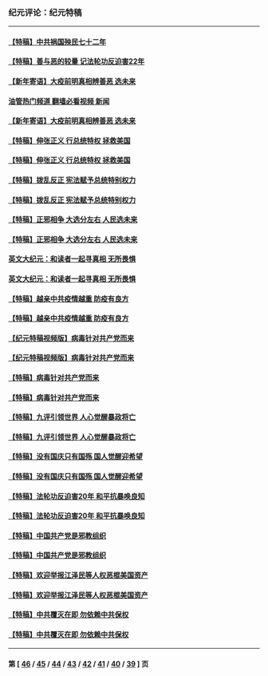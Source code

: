 ### 纪元评论：纪元特稿
---
#### [【特稿】中共祸国殃民七十二年](../../pages/nsc424/n13272607.md?04300330) 
#### [【特稿】善与恶的较量 记法轮功反迫害22年](../../pages/nsc424/n13086597.md?04300330) 
#### [【新年寄语】大疫前明真相辨善恶 选未来](../../pages/nsc424/n12660855.md?04300330) 
#### [油管热门频道 翻墙必看视频 新闻](ok?04300330)
#### [【新年寄语】大疫前明真相辨善恶 选未来](../../pages/nsc424/n12660855.md?04300330) 
#### [【特稿】伸张正义 行总统特权 拯救美国](../../pages/nsc424/n12616806.md?04300330) 
#### [【特稿】伸张正义 行总统特权 拯救美国](../../pages/nsc424/n12616806.md?04300330) 
#### [【特稿】拨乱反正 宪法赋予总统特别权力](../../pages/nsc424/n12598306.md?04300330) 
#### [【特稿】拨乱反正 宪法赋予总统特别权力](../../pages/nsc424/n12598306.md?04300330) 
#### [【特稿】正邪相争 大选分左右 人民选未来](../../pages/nsc424/n12545208.md?04300330) 
#### [【特稿】正邪相争 大选分左右 人民选未来](../../pages/nsc424/n12545208.md?04300330) 
#### [英文大纪元：和读者一起寻真相 无所畏惧](../../pages/nsc424/n12542027.md?04300330) 
#### [英文大纪元：和读者一起寻真相 无所畏惧](../../pages/nsc424/n12542027.md?04300330) 
#### [【特稿】越亲中共疫情越重 防疫有良方](../../pages/nsc424/n12042989.md?04300330) 
#### [【特稿】越亲中共疫情越重 防疫有良方](../../pages/nsc424/n12042989.md?04300330) 
#### [【纪元特稿视频版】病毒针对共产党而来](../../pages/nsc424/n11977328.md?04300330) 
#### [【纪元特稿视频版】病毒针对共产党而来](../../pages/nsc424/n11977328.md?04300330) 
#### [【特稿】病毒针对共产党而来](../../pages/nsc424/n11928818.md?04300330) 
#### [【特稿】病毒针对共产党而来](../../pages/nsc424/n11928818.md?04300330) 
#### [【特稿】九评引领世界 人心觉醒暴政将亡](../../pages/nsc424/n11660496.md?04300330) 
#### [【特稿】九评引领世界 人心觉醒暴政将亡](../../pages/nsc424/n11660496.md?04300330) 
#### [【特稿】没有国庆只有国殇 国人觉醒迎希望](../../pages/nsc424/n11549354.md?04300330) 
#### [【特稿】没有国庆只有国殇 国人觉醒迎希望](../../pages/nsc424/n11549354.md?04300330) 
#### [【特稿】法轮功反迫害20年 和平抗暴唤良知](../../pages/nsc424/n11389135.md?04300330) 
#### [【特稿】法轮功反迫害20年 和平抗暴唤良知](../../pages/nsc424/n11389135.md?04300330) 
#### [【特稿】中国共产党是邪教组织](../../pages/nsc424/n11355551.md?04300330) 
#### [【特稿】中国共产党是邪教组织](../../pages/nsc424/n11355551.md?04300330) 
#### [【特稿】欢迎举报江泽民等人权恶棍美国资产](../../pages/nsc424/n11303040.md?04300330) 
#### [【特稿】欢迎举报江泽民等人权恶棍美国资产](../../pages/nsc424/n11303040.md?04300330) 
#### [【特稿】中共覆灭在即 勿依赖中共保权](../../pages/nsc424/n11278510.md?04300330) 
#### [【特稿】中共覆灭在即 勿依赖中共保权](../../pages/nsc424/n11278510.md?04300330) 

---
#### 第 [ [46](./46.md?04300330) / [45](./45.md?04300330) / [44](./44.md?04300330) / [43](./43.md?04300330) / [42](./42.md?04300330) / [41](./41.md?04300330) / [40](./40.md?04300330) / [39](./39.md?04300330) ] 页
